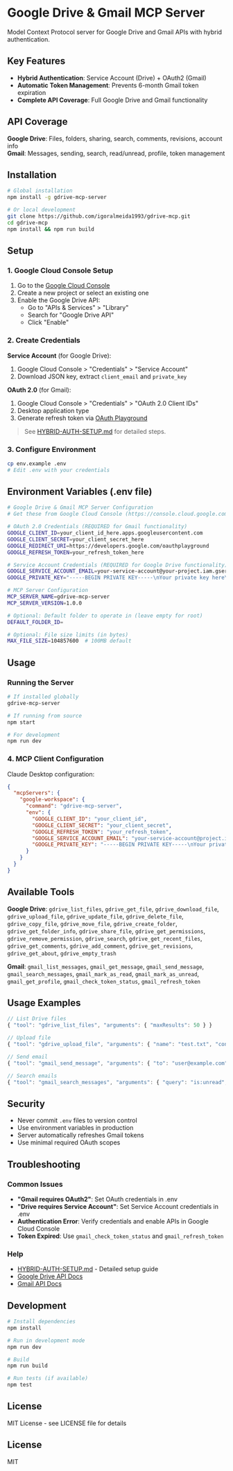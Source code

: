 # Google Drive & Gmail MCP Server

Model Context Protocol server for Google Drive and Gmail APIs with hybrid authentication.

## Key Features

- **Hybrid Authentication**: Service Account (Drive) + OAuth2 (Gmail)
- **Automatic Token Management**: Prevents 6-month Gmail token expiration
- **Complete API Coverage**: Full Google Drive and Gmail functionality

## API Coverage

**Google Drive**: Files, folders, sharing, search, comments, revisions, account info  
**Gmail**: Messages, sending, search, read/unread, profile, token management

## Installation

```bash
# Global installation
npm install -g gdrive-mcp-server

# Or local development
git clone https://github.com/igoralmeida1993/gdrive-mcp.git
cd gdrive-mcp
npm install && npm run build
```

## Setup

### 1. Google Cloud Console Setup

1. Go to the [Google Cloud Console](https://console.cloud.google.com/)
2. Create a new project or select an existing one
3. Enable the Google Drive API:
   - Go to "APIs & Services" > "Library"
   - Search for "Google Drive API"
   - Click "Enable"

### 2. Create Credentials

**Service Account** (for Google Drive):
1. Google Cloud Console > "Credentials" > "Service Account"
2. Download JSON key, extract `client_email` and `private_key`

**OAuth 2.0** (for Gmail):
1. Google Cloud Console > "Credentials" > "OAuth 2.0 Client IDs"
2. Desktop application type
3. Generate refresh token via [OAuth Playground](https://developers.google.com/oauthplayground)

> See [HYBRID-AUTH-SETUP.md](./HYBRID-AUTH-SETUP.md) for detailed steps.

### 3. Configure Environment

```bash
cp env.example .env
# Edit .env with your credentials
```

## Environment Variables (.env file)

```bash
# Google Drive & Gmail MCP Server Configuration
# Get these from Google Cloud Console (https://console.cloud.google.com/)

# OAuth 2.0 Credentials (REQUIRED for Gmail functionality)
GOOGLE_CLIENT_ID=your_client_id_here.apps.googleusercontent.com
GOOGLE_CLIENT_SECRET=your_client_secret_here
GOOGLE_REDIRECT_URI=https://developers.google.com/oauthplayground
GOOGLE_REFRESH_TOKEN=your_refresh_token_here

# Service Account Credentials (REQUIRED for Google Drive functionality)
GOOGLE_SERVICE_ACCOUNT_EMAIL=your-service-account@your-project.iam.gserviceaccount.com
GOOGLE_PRIVATE_KEY="-----BEGIN PRIVATE KEY-----\nYour private key here\n-----END PRIVATE KEY-----"

# MCP Server Configuration
MCP_SERVER_NAME=gdrive-mcp-server
MCP_SERVER_VERSION=1.0.0

# Optional: Default folder to operate in (leave empty for root)
DEFAULT_FOLDER_ID=

# Optional: File size limits (in bytes)
MAX_FILE_SIZE=104857600  # 100MB default
```


## Usage

### Running the Server

```bash
# If installed globally
gdrive-mcp-server

# If running from source
npm start

# For development
npm run dev
```

### 4. MCP Client Configuration

Claude Desktop configuration:
```json
{
  "mcpServers": {
    "google-workspace": {
      "command": "gdrive-mcp-server",
      "env": {
        "GOOGLE_CLIENT_ID": "your_client_id",
        "GOOGLE_CLIENT_SECRET": "your_client_secret",
        "GOOGLE_REFRESH_TOKEN": "your_refresh_token",
        "GOOGLE_SERVICE_ACCOUNT_EMAIL": "your-service-account@project.iam.gserviceaccount.com",
        "GOOGLE_PRIVATE_KEY": "-----BEGIN PRIVATE KEY-----\nYour private key\n-----END PRIVATE KEY-----"
      }
    }
  }
}
```

## Available Tools

**Google Drive**: `gdrive_list_files`, `gdrive_get_file`, `gdrive_download_file`, `gdrive_upload_file`, `gdrive_update_file`, `gdrive_delete_file`, `gdrive_copy_file`, `gdrive_move_file`, `gdrive_create_folder`, `gdrive_get_folder_info`, `gdrive_share_file`, `gdrive_get_permissions`, `gdrive_remove_permission`, `gdrive_search`, `gdrive_get_recent_files`, `gdrive_get_comments`, `gdrive_add_comment`, `gdrive_get_revisions`, `gdrive_get_about`, `gdrive_empty_trash`

**Gmail**: `gmail_list_messages`, `gmail_get_message`, `gmail_send_message`, `gmail_search_messages`, `gmail_mark_as_read`, `gmail_mark_as_unread`, `gmail_get_profile`, `gmail_check_token_status`, `gmail_refresh_token`

## Usage Examples

```javascript
// List Drive files
{ "tool": "gdrive_list_files", "arguments": { "maxResults": 50 } }

// Upload file
{ "tool": "gdrive_upload_file", "arguments": { "name": "test.txt", "content": "Hello" } }

// Send email
{ "tool": "gmail_send_message", "arguments": { "to": "user@example.com", "subject": "Test", "body": "Hello!" } }

// Search emails
{ "tool": "gmail_search_messages", "arguments": { "query": "is:unread", "maxResults": 10 } }
```

## Security

- Never commit `.env` files to version control
- Use environment variables in production
- Server automatically refreshes Gmail tokens
- Use minimal required OAuth scopes

## Troubleshooting

### Common Issues

- **"Gmail requires OAuth2"**: Set OAuth credentials in .env
- **"Drive requires Service Account"**: Set Service Account credentials in .env
- **Authentication Error**: Verify credentials and enable APIs in Google Cloud Console
- **Token Expired**: Use `gmail_check_token_status` and `gmail_refresh_token`

### Help

- [HYBRID-AUTH-SETUP.md](./HYBRID-AUTH-SETUP.md) - Detailed setup guide
- [Google Drive API Docs](https://developers.google.com/drive/api)
- [Gmail API Docs](https://developers.google.com/gmail/api)

## Development

```bash
# Install dependencies
npm install

# Run in development mode
npm run dev

# Build
npm run build

# Run tests (if available)
npm test
```

## License

MIT License - see LICENSE file for details

## License

MIT

 